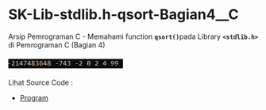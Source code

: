 # SK-Lib-stdlib.h-qsort-Bagian4__C
Arsip Pemrograman C - Memahami function <code><b>qsort()</b></code>pada Library <code><b>&lt;stdlib.h></b></code> di Pemrograman C (Bagian 4)<br><br>
<img src="https://github.com/RizkyKhapidsyah/SK-Lib-stdlib.h-qsort-Bagian4__C/blob/master/SK-Lib-stdlib.h-qsort-Bagian4__C/x64/result/001.PNG"><br><br>
Lihat Source Code : <br>
- <a href="https://github.com/RizkyKhapidsyah/SK-Lib-stdlib.h-qsort-Bagian4__C/blob/master/SK-Lib-stdlib.h-qsort-Bagian4__C/Source.c">Program</a>

